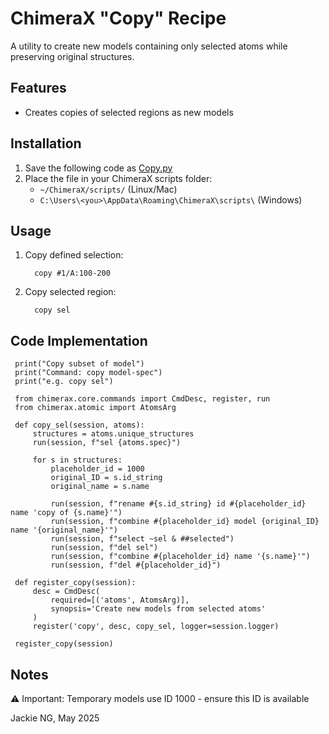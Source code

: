 # ChimeraX "Copy" Recipe

A utility to create new models containing only selected atoms while preserving original structures.

## Features
- Creates copies of selected regions as new models


## Installation
1. Save the following code as [Copy.py](Copy.py)
2. Place the file in your ChimeraX scripts folder:
   - `~/ChimeraX/scripts/` (Linux/Mac)
   - `C:\Users\<you>\AppData\Roaming\ChimeraX\scripts\` (Windows)

## Usage
1. Copy defined selection:

         copy #1/A:100-200

3. Copy selected region:  
   
         copy sel

## Code Implementation
  
     print("Copy subset of model")
     print("Command: copy model-spec")
     print("e.g. copy sel")
     
     from chimerax.core.commands import CmdDesc, register, run
     from chimerax.atomic import AtomsArg
     
     def copy_sel(session, atoms):
         structures = atoms.unique_structures
         run(session, f"sel {atoms.spec}")
         
         for s in structures:
             placeholder_id = 1000
             original_ID = s.id_string
             original_name = s.name 
             
             run(session, f"rename #{s.id_string} id #{placeholder_id} name 'copy of {s.name}'")
             run(session, f"combine #{placeholder_id} model {original_ID} name '{original_name}'")
             run(session, f"select ~sel & ##selected")
             run(session, f"del sel")
             run(session, f"combine #{placeholder_id} name '{s.name}'")
             run(session, f"del #{placeholder_id}")
     
     def register_copy(session):
         desc = CmdDesc(
             required=[('atoms', AtomsArg)],
             synopsis='Create new models from selected atoms'
         )
         register('copy', desc, copy_sel, logger=session.logger)
     
     register_copy(session)

## Notes
⚠️ Important: Temporary models use ID 1000 - ensure this ID is available

Jackie NG, May 2025
